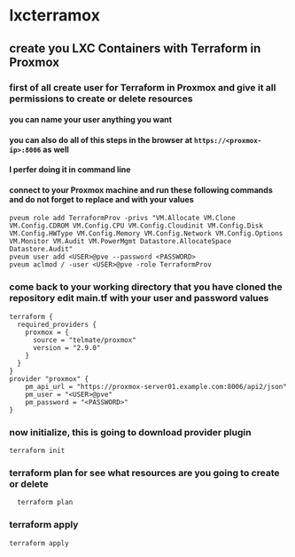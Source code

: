 # lxcterramox
## create you LXC Containers with Terraform in Proxmox
### first of all create user for Terraform in Proxmox and give it all permissions to create or delete resources 
#### you can name your user anything you want
#### you can also do all of this steps in the browser at ```https://<proxmox-ip>:8006``` as well
#### I perfer doing it in command line
#### connect to your Proxmox machine and run these following commands and do not forget to replace <USER> and <PASSWORD> with your values
```
pveum role add TerraformProv -privs "VM.Allocate VM.Clone VM.Config.CDROM VM.Config.CPU VM.Config.Cloudinit VM.Config.Disk VM.Config.HWType VM.Config.Memory VM.Config.Network VM.Config.Options VM.Monitor VM.Audit VM.PowerMgmt Datastore.AllocateSpace Datastore.Audit"
pveum user add <USER>@pve --password <PASSWORD>
pveum aclmod / -user <USER>@pve -role TerraformProv
```
### come back to your working directory that you have cloned the repository edit main.tf with your user and password values
```
terraform {
  required_providers {
    proxmox = {
      source = "telmate/proxmox"
      version = "2.9.0"
    }
  }
}
provider "proxmox" {
    pm_api_url = "https://proxmox-server01.example.com:8006/api2/json"
    pm_user = "<USER>@pve"
    pm_password = "<PASSWORD>"
}
```
### now initialize, this is going to download provider plugin
```
terraform init
```
### terraform plan for see what resources are you going to create or delete
```
  terraform plan
```
### terraform apply
```
terraform apply
```
